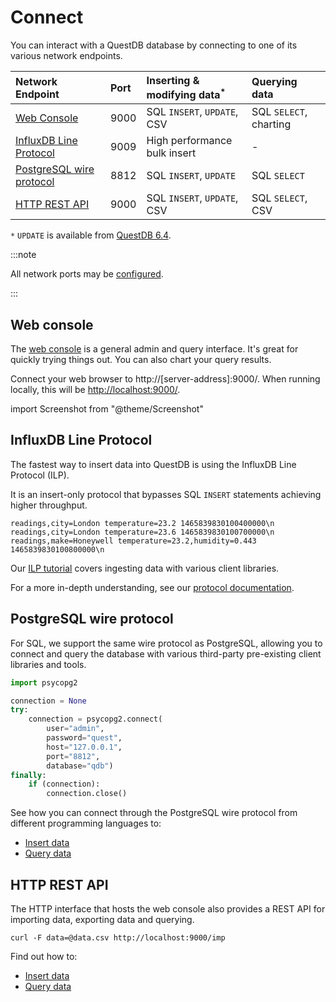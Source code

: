 # Connect

You can interact with a QuestDB database by connecting to one of its various
network endpoints.

|Network Endpoint|Port|Inserting & modifying data<sup>*</sup>|Querying data|
|:---------------|:---|:-------------------------------------|:------------|
|[Web Console](#web-console)|9000|SQL `INSERT`, `UPDATE`, CSV|SQL `SELECT`, charting|
|[InfluxDB Line Protocol](#influxdb-line-protocol)|9009|High performance bulk insert|-|
|[PostgreSQL wire protocol](#postgresql-wire-protocol)|8812|SQL `INSERT`, `UPDATE`|SQL `SELECT`|
|[HTTP REST API](#http-rest-api)|9000|SQL `INSERT`, `UPDATE`, CSV|SQL `SELECT`, CSV|

`*` `UPDATE` is available from [QuestDB 6.4](/blog/2022/05/31/questdb-release-6-4/).


:::note

All network ports may be [configured](/docs/reference/configuration).

:::

## Web console

The [web console](/docs/develop/web-console) is a general admin and query
interface.
It's great for quickly trying things out. You can also chart your query results.

Connect your web browser to http://[server-address]:9000/. When running locally,
this will be [http://localhost:9000/](http://localhost:9000/).

import Screenshot from "@theme/Screenshot"

<a href="web-console">
    <Screenshot
    alt="Screenshot of the Web Console"
    height={375}
    small
    src="/img/docs/console/overview.png"
    width={500}
    />
</a>

## InfluxDB Line Protocol

The fastest way to insert data into QuestDB is using the InfluxDB Line
Protocol (ILP).

It is an insert-only protocol that bypasses SQL `INSERT` statements achieving
higher throughput.

```shell
readings,city=London temperature=23.2 1465839830100400000\n
readings,city=London temperature=23.6 1465839830100700000\n
readings,make=Honeywell temperature=23.2,humidity=0.443 1465839830100800000\n
```

Our [ILP tutorial](/docs/develop/insert-data#influxdb-line-protocol) covers
ingesting data with various client libraries.

For a more in-depth understanding, see our
[protocol documentation](/docs/reference/api/ilp/overview).

## PostgreSQL wire protocol

For SQL, we support the same wire protocol as PostgreSQL, allowing you to
connect and query the database with various third-party pre-existing client
libraries and tools.

```python
import psycopg2

connection = None
try:
    connection = psycopg2.connect(
        user="admin",
        password="quest",
        host="127.0.0.1",
        port="8812",
        database="qdb")
finally:
    if (connection):
        connection.close()
```

See how you can connect through the PostgreSQL wire protocol from
different programming languages to:

* [Insert data](/docs/develop/insert-data#postgresql-wire-protocol)
* [Query data](/docs/develop/query-data#postgresql-wire-protocol)


## HTTP REST API

The HTTP interface that hosts the web console also provides a REST API for
importing data, exporting data and querying.

```shell
curl -F data=@data.csv http://localhost:9000/imp
```

Find out how to:

* [Insert data](/docs/develop/insert-data#http-rest-api)
* [Query data](/docs/develop/query-data#http-rest-api)
